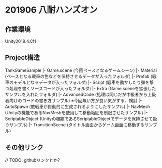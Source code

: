 # 201906 八耐ハンズオン

## 作業環境
Unity2018.4.0f1

## Project構造

TankGameSample
|- Game.scene (今回ベースとなるゲームシーン)
|- Material (ベースとなる戦車の色などを保持させるデータが入ったフォルダ)
|- Prefab (戦車のモデルとなるデータが入ったフォルダ)
|- Script (戦車を動かしたり弾を撃つ処理を書くソースコードが入ったフォルダ)
|- Extra (Game.sceneを拡張したサンプルを入れたフォルダ)
    |- AdvancedCode (処理は同じだが中級者から上級者向けのコードの書き方サンプル) ※今回無い方が良い気がする、検討
    |- AutoSpawn (敵戦車が自動的に生成されるようにしたサンプル)
    |- NavMesh (Unityの機能であるNavMeshを使用して移動範囲を制限させたサンプル)
    |- ScriptableObject (Unityの機能であるScriptableObjectでデータを保持させて扱うサンプル)
    |- TransitionScene (タイトル画面からゲーム画面に移動するサンプル)

## その他リンク
// TODO: githubリンクとか?